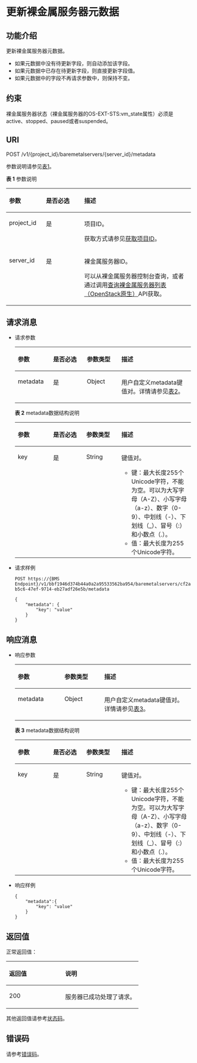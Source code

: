 # 更新裸金属服务器元数据<a name="ZH-CN_TOPIC_0131703289"></a>

## 功能介绍<a name="section61558535185333"></a>

更新裸金属服务器元数据。

-   如果元数据中没有待更新字段，则自动添加该字段。
-   如果元数据中已存在待更新字段，则直接更新字段值。
-   如果元数据中的字段不再请求参数中，则保持不变。

## 约束<a name="section559147123915"></a>

裸金属服务器状态（裸金属服务器的OS-EXT-STS:vm\_state属性）必须是active、stopped、paused或者suspended。

## URI<a name="section47451206185333"></a>

POST /v1/\{project\_id\}/baremetalservers/\{server\_id\}/metadata

参数说明请参见[表1](#table18618337185333)。

**表 1**  参数说明

<a name="table18618337185333"></a>
<table><thead align="left"><tr id="row17183202185333"><th class="cellrowborder" valign="top" width="19.99%" id="mcps1.2.4.1.1"><p id="p49662088185333"><a name="p49662088185333"></a><a name="p49662088185333"></a>参数</p>
</th>
<th class="cellrowborder" valign="top" width="20.7%" id="mcps1.2.4.1.2"><p id="p63206191185333"><a name="p63206191185333"></a><a name="p63206191185333"></a>是否必选</p>
</th>
<th class="cellrowborder" valign="top" width="59.309999999999995%" id="mcps1.2.4.1.3"><p id="p19427838185333"><a name="p19427838185333"></a><a name="p19427838185333"></a>描述</p>
</th>
</tr>
</thead>
<tbody><tr id="row30151070185333"><td class="cellrowborder" valign="top" width="19.99%" headers="mcps1.2.4.1.1 "><p id="p26317623185333"><a name="p26317623185333"></a><a name="p26317623185333"></a>project_id</p>
</td>
<td class="cellrowborder" valign="top" width="20.7%" headers="mcps1.2.4.1.2 "><p id="p51352688185333"><a name="p51352688185333"></a><a name="p51352688185333"></a>是</p>
</td>
<td class="cellrowborder" valign="top" width="59.309999999999995%" headers="mcps1.2.4.1.3 "><p id="p37593705"><a name="p37593705"></a><a name="p37593705"></a>项目ID。</p>
<p id="p652825144113"><a name="p652825144113"></a><a name="p652825144113"></a>获取方式请参见<a href="获取项目ID.md">获取项目ID</a>。</p>
</td>
</tr>
<tr id="row56472316185333"><td class="cellrowborder" valign="top" width="19.99%" headers="mcps1.2.4.1.1 "><p id="p10854909185333"><a name="p10854909185333"></a><a name="p10854909185333"></a>server_id</p>
</td>
<td class="cellrowborder" valign="top" width="20.7%" headers="mcps1.2.4.1.2 "><p id="p6832475185333"><a name="p6832475185333"></a><a name="p6832475185333"></a>是</p>
</td>
<td class="cellrowborder" valign="top" width="59.309999999999995%" headers="mcps1.2.4.1.3 "><p id="p16559613185333"><a name="p16559613185333"></a><a name="p16559613185333"></a>裸金属服务器ID。</p>
<p id="p29791113277"><a name="p29791113277"></a><a name="p29791113277"></a>可以从<span id="zh-cn_topic_0113746489_text013014803615"><a name="zh-cn_topic_0113746489_text013014803615"></a><a name="zh-cn_topic_0113746489_text013014803615"></a>裸金属服务器</span><span id="zh-cn_topic_0113746489_text10131448133612"><a name="zh-cn_topic_0113746489_text10131448133612"></a><a name="zh-cn_topic_0113746489_text10131448133612"></a></span>控制台查询，或者通过调用<a href="查询裸金属服务器列表（OpenStack原生）.md">查询裸金属服务器列表（OpenStack原生）</a>API获取。</p>
</td>
</tr>
</tbody>
</table>

## 请求消息<a name="section14818796185333"></a>

-   请求参数

    <a name="table52485804185333"></a>
    <table><thead align="left"><tr id="row22430249185333"><th class="cellrowborder" valign="top" width="20.1%" id="mcps1.1.5.1.1"><p id="p4910858185333"><a name="p4910858185333"></a><a name="p4910858185333"></a>参数</p>
    </th>
    <th class="cellrowborder" valign="top" width="19.139999999999997%" id="mcps1.1.5.1.2"><p id="p62235249185333"><a name="p62235249185333"></a><a name="p62235249185333"></a>是否必选</p>
    </th>
    <th class="cellrowborder" valign="top" width="19.62%" id="mcps1.1.5.1.3"><p id="p7890371185333"><a name="p7890371185333"></a><a name="p7890371185333"></a>参数类型</p>
    </th>
    <th class="cellrowborder" valign="top" width="41.14%" id="mcps1.1.5.1.4"><p id="p35140330185333"><a name="p35140330185333"></a><a name="p35140330185333"></a>描述</p>
    </th>
    </tr>
    </thead>
    <tbody><tr id="row27794510185333"><td class="cellrowborder" valign="top" width="20.1%" headers="mcps1.1.5.1.1 "><p id="p36762838185333"><a name="p36762838185333"></a><a name="p36762838185333"></a>metadata</p>
    </td>
    <td class="cellrowborder" valign="top" width="19.139999999999997%" headers="mcps1.1.5.1.2 "><p id="p24999915185333"><a name="p24999915185333"></a><a name="p24999915185333"></a>是</p>
    </td>
    <td class="cellrowborder" valign="top" width="19.62%" headers="mcps1.1.5.1.3 "><p id="p11727220185333"><a name="p11727220185333"></a><a name="p11727220185333"></a>Object</p>
    </td>
    <td class="cellrowborder" valign="top" width="41.14%" headers="mcps1.1.5.1.4 "><p id="p26317995185333"><a name="p26317995185333"></a><a name="p26317995185333"></a>用户自定义metadata键值对。详情请参见<a href="#table59792218185333">表2</a>。</p>
    </td>
    </tr>
    </tbody>
    </table>

    **表 2**  metadata数据结构说明

    <a name="table59792218185333"></a>
    <table><thead align="left"><tr id="row39910345185333"><th class="cellrowborder" valign="top" width="20.1%" id="mcps1.2.5.1.1"><p id="p11512487185333"><a name="p11512487185333"></a><a name="p11512487185333"></a>参数</p>
    </th>
    <th class="cellrowborder" valign="top" width="18.81%" id="mcps1.2.5.1.2"><p id="p60096221185333"><a name="p60096221185333"></a><a name="p60096221185333"></a>是否必选</p>
    </th>
    <th class="cellrowborder" valign="top" width="19.98%" id="mcps1.2.5.1.3"><p id="p35955732185333"><a name="p35955732185333"></a><a name="p35955732185333"></a>参数类型</p>
    </th>
    <th class="cellrowborder" valign="top" width="41.11%" id="mcps1.2.5.1.4"><p id="p26733171185333"><a name="p26733171185333"></a><a name="p26733171185333"></a>描述</p>
    </th>
    </tr>
    </thead>
    <tbody><tr id="row15890112034514"><td class="cellrowborder" valign="top" width="20.1%" headers="mcps1.2.5.1.1 "><p id="p1089262011454"><a name="p1089262011454"></a><a name="p1089262011454"></a>key</p>
    </td>
    <td class="cellrowborder" valign="top" width="18.81%" headers="mcps1.2.5.1.2 "><p id="p18894122014512"><a name="p18894122014512"></a><a name="p18894122014512"></a>是</p>
    </td>
    <td class="cellrowborder" valign="top" width="19.98%" headers="mcps1.2.5.1.3 "><p id="p220493014454"><a name="p220493014454"></a><a name="p220493014454"></a>String</p>
    </td>
    <td class="cellrowborder" valign="top" width="41.11%" headers="mcps1.2.5.1.4 "><p id="p19894192011457"><a name="p19894192011457"></a><a name="p19894192011457"></a>键值对。</p>
    <a name="ul62201523133214"></a><a name="ul62201523133214"></a><ul id="ul62201523133214"><li>键：最大长度255个Unicode字符，不能为空。可以为大写字母（A-Z）、小写字母（a-z）、数字（0-9）、中划线（-）、下划线（_）、冒号（:）和小数点（.）。</li><li>值：最大长度为255个Unicode字符。</li></ul>
    </td>
    </tr>
    </tbody>
    </table>

-   请求样例

    ```
    POST https://{BMS Endpoint}/v1/bbf1946d374b44a0a2a95533562ba954/baremetalservers/cf2a8b97-b5c6-47ef-9714-eb27adf26e5b/metadata
    ```

    ```
    {
        "metadata": {
            "key": "value"
        }
    }
    ```


## 响应消息<a name="section22254218185333"></a>

-   响应参数

    <a name="table48150236185333"></a>
    <table><thead align="left"><tr id="row64499137185333"><th class="cellrowborder" valign="top" width="26.52%" id="mcps1.1.4.1.1"><p id="p57047574185333"><a name="p57047574185333"></a><a name="p57047574185333"></a>参数</p>
    </th>
    <th class="cellrowborder" valign="top" width="22.6%" id="mcps1.1.4.1.2"><p id="p57450759185333"><a name="p57450759185333"></a><a name="p57450759185333"></a>参数类型</p>
    </th>
    <th class="cellrowborder" valign="top" width="50.88%" id="mcps1.1.4.1.3"><p id="p22999934185333"><a name="p22999934185333"></a><a name="p22999934185333"></a>描述</p>
    </th>
    </tr>
    </thead>
    <tbody><tr id="row51055328185333"><td class="cellrowborder" valign="top" width="26.52%" headers="mcps1.1.4.1.1 "><p id="p41840919185333"><a name="p41840919185333"></a><a name="p41840919185333"></a>metadata</p>
    </td>
    <td class="cellrowborder" valign="top" width="22.6%" headers="mcps1.1.4.1.2 "><p id="p33671307185333"><a name="p33671307185333"></a><a name="p33671307185333"></a>Object</p>
    </td>
    <td class="cellrowborder" valign="top" width="50.88%" headers="mcps1.1.4.1.3 "><p id="p51647808185333"><a name="p51647808185333"></a><a name="p51647808185333"></a>用户自定义metadata键值对。详情请参见<a href="#table359715272232">表3</a>。</p>
    </td>
    </tr>
    </tbody>
    </table>

    **表 3**  metadata数据结构说明

    <a name="table359715272232"></a>
    <table><thead align="left"><tr id="zh-cn_topic_0131703289_row39910345185333"><th class="cellrowborder" valign="top" width="20.1%" id="mcps1.2.5.1.1"><p id="zh-cn_topic_0131703289_p11512487185333"><a name="zh-cn_topic_0131703289_p11512487185333"></a><a name="zh-cn_topic_0131703289_p11512487185333"></a>参数</p>
    </th>
    <th class="cellrowborder" valign="top" width="18.81%" id="mcps1.2.5.1.2"><p id="zh-cn_topic_0131703289_p60096221185333"><a name="zh-cn_topic_0131703289_p60096221185333"></a><a name="zh-cn_topic_0131703289_p60096221185333"></a>是否必选</p>
    </th>
    <th class="cellrowborder" valign="top" width="19.98%" id="mcps1.2.5.1.3"><p id="zh-cn_topic_0131703289_p35955732185333"><a name="zh-cn_topic_0131703289_p35955732185333"></a><a name="zh-cn_topic_0131703289_p35955732185333"></a>参数类型</p>
    </th>
    <th class="cellrowborder" valign="top" width="41.11%" id="mcps1.2.5.1.4"><p id="zh-cn_topic_0131703289_p26733171185333"><a name="zh-cn_topic_0131703289_p26733171185333"></a><a name="zh-cn_topic_0131703289_p26733171185333"></a>描述</p>
    </th>
    </tr>
    </thead>
    <tbody><tr id="zh-cn_topic_0131703289_row15890112034514"><td class="cellrowborder" valign="top" width="20.1%" headers="mcps1.2.5.1.1 "><p id="zh-cn_topic_0131703289_p1089262011454"><a name="zh-cn_topic_0131703289_p1089262011454"></a><a name="zh-cn_topic_0131703289_p1089262011454"></a>key</p>
    </td>
    <td class="cellrowborder" valign="top" width="18.81%" headers="mcps1.2.5.1.2 "><p id="zh-cn_topic_0131703289_p18894122014512"><a name="zh-cn_topic_0131703289_p18894122014512"></a><a name="zh-cn_topic_0131703289_p18894122014512"></a>是</p>
    </td>
    <td class="cellrowborder" valign="top" width="19.98%" headers="mcps1.2.5.1.3 "><p id="zh-cn_topic_0131703289_p220493014454"><a name="zh-cn_topic_0131703289_p220493014454"></a><a name="zh-cn_topic_0131703289_p220493014454"></a>String</p>
    </td>
    <td class="cellrowborder" valign="top" width="41.11%" headers="mcps1.2.5.1.4 "><p id="zh-cn_topic_0131703289_p19894192011457"><a name="zh-cn_topic_0131703289_p19894192011457"></a><a name="zh-cn_topic_0131703289_p19894192011457"></a>键值对。</p>
    <a name="zh-cn_topic_0131703289_ul62201523133214"></a><a name="zh-cn_topic_0131703289_ul62201523133214"></a><ul id="zh-cn_topic_0131703289_ul62201523133214"><li>键：最大长度255个Unicode字符，不能为空。可以为大写字母（A-Z）、小写字母（a-z）、数字（0-9）、中划线（-）、下划线（_）、冒号（:）和小数点（.）。</li><li>值：最大长度为255个Unicode字符。</li></ul>
    </td>
    </tr>
    </tbody>
    </table>

-   响应样例

    ```
    {
        "metadata":{
            "key": "value"
        }
    } 
    ```


## 返回值<a name="section868814916514"></a>

正常返回值：

<a name="zh-cn_topic_0106040941_table753804619176"></a>
<table><thead align="left"><tr id="zh-cn_topic_0106040941_row10735134615172"><th class="cellrowborder" valign="top" width="42.42%" id="mcps1.1.3.1.1"><p id="zh-cn_topic_0106040941_p19735204616177"><a name="zh-cn_topic_0106040941_p19735204616177"></a><a name="zh-cn_topic_0106040941_p19735204616177"></a>返回值</p>
</th>
<th class="cellrowborder" valign="top" width="57.58%" id="mcps1.1.3.1.2"><p id="zh-cn_topic_0106040941_p207355465176"><a name="zh-cn_topic_0106040941_p207355465176"></a><a name="zh-cn_topic_0106040941_p207355465176"></a>说明</p>
</th>
</tr>
</thead>
<tbody><tr id="zh-cn_topic_0106040941_row1473514621713"><td class="cellrowborder" valign="top" width="42.42%" headers="mcps1.1.3.1.1 "><p id="zh-cn_topic_0106040941_p13735144611178"><a name="zh-cn_topic_0106040941_p13735144611178"></a><a name="zh-cn_topic_0106040941_p13735144611178"></a>200</p>
</td>
<td class="cellrowborder" valign="top" width="57.58%" headers="mcps1.1.3.1.2 "><p id="zh-cn_topic_0106040941_p207351246161711"><a name="zh-cn_topic_0106040941_p207351246161711"></a><a name="zh-cn_topic_0106040941_p207351246161711"></a>服务器已成功处理了请求。</p>
</td>
</tr>
</tbody>
</table>

其他返回值请参考[状态码](状态码.md)。

## 错误码<a name="section14752650154917"></a>

请参考[错误码](错误码.md)。

